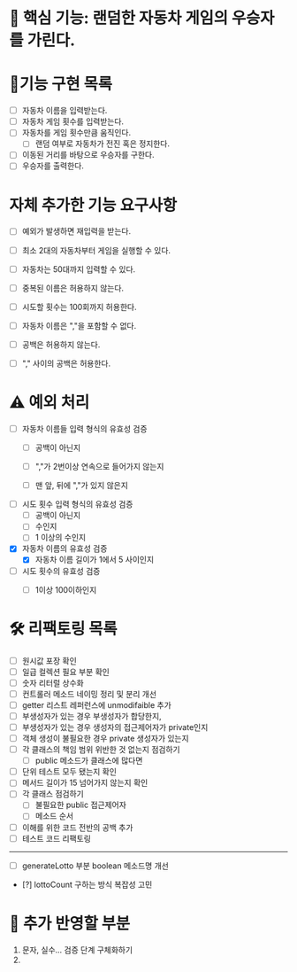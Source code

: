 # 📌 핵심 기능: 랜덤한 자동차 게임의 우승자를 가린다.
 
# 📝기능 구현 목록
- [ ] 자동차 이름을 입력받는다.
- [ ] 자동차 게임 횟수를 입력받는다.
- [ ] 자동차를 게임 횟수만큼 움직인다.
  - [ ] 랜덤 여부로 자동차가 전진 혹은 정지한다.
- [ ] 이동된 거리를 바탕으로 우승자를 구한다.
- [ ] 우승자를 출력한다.

# 자체 추가한 기능 요구사항
- [ ] 예외가 발생하면 재입력을 받는다.
- [ ] 최소 2대의 자동차부터 게임을 실행할 수 있다.
- [ ] 자동차는 50대까지 입력할 수 있다.
- [ ] 중복된 이름은 허용하지 않는다.
- [ ] 시도할 횟수는 100회까지 허용한다.
- [ ] 자동차 이름은 ","을 포함할 수 없다.
- [ ] 공백은 허용하지 않는다.
- [ ] "," 사이의 공백은 허용한다.


#  ⚠️ 예외 처리
- [ ] 자동차 이름들 입력 형식의 유효성 검증
    - [ ] 공백이 아닌지
    - [ ] ","가 2번이상 연속으로 들어가지 않는지
    - [ ] 맨 앞, 뒤에 ","가 있지 않은지


- [ ] 시도 횟수 입력 형식의 유효성 검증
  - [ ] 공백이 아닌지
  - [ ] 수인지 
  - [ ] 1 이상의 수인지

-[x] 자동차 이름의 유효성 검증
  - [x] 자동차 이름 길이가 1에서 5 사이인지 

-[ ] 시도 횟수의 유효성 검증
  - [ ] 1이상 100이하인지



# 🛠 리팩토링 목록
- [ ] 원시값 포장 확인
- [ ] 일급 컬렉션 필요 부분 확인
- [ ] 숫자 리터럴 상수화
- [ ] 컨트롤러 메소드 네이밍 정리 및 분리 개선
- [ ] getter 리스트 레퍼런스에 unmodifaible 추가
- [ ] 부생성자가 있는 경우 부생성자가 합당한지,
- [ ] 부생성자가 있는 경우 생성자의 접근제어자가 private인지
- [ ] 객체 생성이 불필요한 경우 private 생성자가 있는지
- [ ] 각 클래스의 책임 범위 위반한 것 없는지 점검하기
    - [ ] public 메소드가 클래스에 많다면
- [ ] 단위 테스트 모두 됐는지 확인
- [ ] 메서드 길이가 15 넘어가지 않는지 확인
- [ ] 각 클래스 점검하기
    - [ ] 불필요한 public 접근제어자
    - [ ] 메소드 순서
- [ ] 이해를 위한 코드 전반의 공백 추가
- [ ] 테스트 코드 리팩토링
----
- [ ] generateLotto 부분 boolean 메소드명 개선
- [?] lottoCount 구하는 방식 복잡성 고민

# 🧐 추가 반영할 부분

1. 문자, 실수... 검증 단계 구체화하기
2. 
